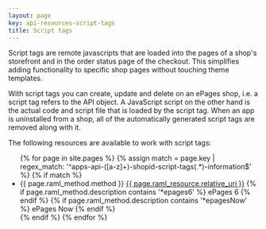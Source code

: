 ```yaml
---
layout: page
key: api-resources-script-tags
title: Script tags
---
```


Script tags are remote javascripts that are loaded into the pages of a shop's storefront and in the order status page of the checkout.
This simplifies adding functionality to specific shop pages without touching theme templates.

With script tags you can create, update and delete on an ePages shop, i.e. a script tag refers to the API object.
A JavaScript script on the other hand is the actual code and script file that is loaded by the script tag.
When an app is uninstalled from a shop, all of the automatically generated script tags are removed along with it.

The following resources are available to work with script tags:

<ul id="resource-list">
  {% for page in site.pages %}
    {% assign match = page.key | regex_match: '^apps-api-([a-z]+)-shopid-script-tags(.*)-information$' %}
    {% if match %}
      <li class="resource-entry">
        <span class="http-method http-method-{{ page.raml_method.method | downcase }}">{{ page.raml_method.method }}</span>
        <a href="{{ page.url | prepend: site.baseurl }}">{{ page.raml_resource.relative_uri }}</a>
        {% if page.raml_method.description contains '*epages6' %}
          <span class='ep-label-6 ep-label'>ePages 6</span>
        {% endif %}
        {% if page.raml_method.description contains '*epagesNow' %}
          <span class='ep-label-now ep-label'>ePages Now</span>
        {% endif %}
      </li>
    {% endif %}
  {% endfor %}
</ul>
